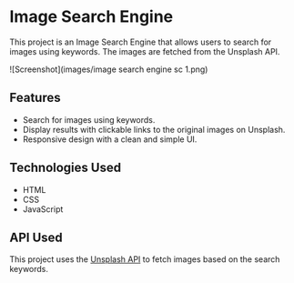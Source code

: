 # Image Search Engine

This project is an Image Search Engine that allows users to search for images using keywords. The images are fetched from the Unsplash API.

![Screenshot](images/image search engine sc 1.png)

## Features

- Search for images using keywords.
- Display results with clickable links to the original images on Unsplash.
- Responsive design with a clean and simple UI.

## Technologies Used

- HTML
- CSS
- JavaScript

## API Used

This project uses the [Unsplash API](https://unsplash.com/developers) to fetch images based on the search keywords.

